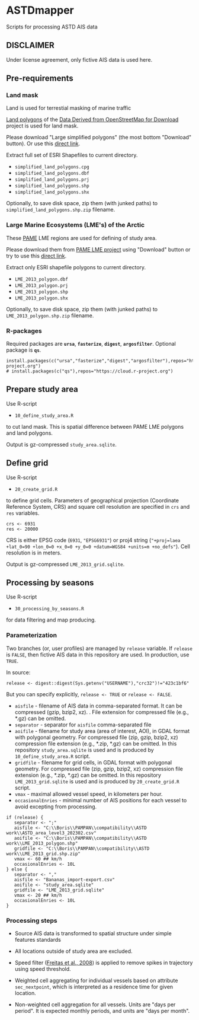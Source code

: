 # ASTDmapper

Scripts for processing ASTD AIS data

## DISCLAIMER

Under license agreement, only fictive AIS data is used here.

## Pre-requirements

### Land mask

Land is used for terrestial masking of marine traffic 

[Land polygons](https://osmdata.openstreetmap.de/data/land-polygons.html) of the [Data Derived from OpenStreetMap for Download](https://osmdata.openstreetmap.de/) project is used for land mask.

Please download "Large simplified polygons" (the most bottom "Download" button). Or use this [direct link](https://osmdata.openstreetmap.de/download/simplified-land-polygons-complete-3857.zip).

Extract full set of ESRI Shapefiles to current directory.

+ `simplified_land_polygons.cpg`
+ `simplified_land_polygons.dbf`
+ `simplified_land_polygons.prj`
+ `simplified_land_polygons.shp`
+ `simplified_land_polygons.shx`

Optionally, to save disk space, zip them (with junked paths) to `simplified_land_polygons.shp.zip` filename. 

### Large Marine Ecosystems (LME's) of the Arctic

These [PAME](https://pame.is/) LME regions are used for defining of study area.

Please download them from [PAME LME project](https://pame.is/projects/ecosystem-approach/arctic-large-marine-ecosystems-lme-s) using "Download" button or try to use this [direct link](https://pame.is/document-library/ecosystem-approach-to-management-documents/large-marine-ecosystems/384-lme-shapefile-zip/file).

Extract only ESRI shapefile polygons to current directory.

+ `LME_2013_polygon.dbf`
+ `LME_2013_polygon.prj`
+ `LME_2013_polygon.shp`
+ `LME_2013_polygon.shx`

Optionally, to save disk space, zip them (with junked paths) to `LME_2013_polygon.shp.zip` filename. 

### R-packages

Required packages are **`ursa`**, **`fasterize`**, **`digest`**, **`argosfilter`**. Optional package is **`qs`**.

```{r, eval=FALSE}
install.packages(c("ursa","fasterize","digest","argosfilter"),repos="https://cloud.r-project.org")
# install.packages(c("qs"),repos="https://cloud.r-project.org")
```

## Prepare study area

Use R-script

+ `10_define_study_area.R`

to cut land mask. This is spatial difference between PAME LME polygons and land polygons. 

Output is gz-compressed `study_area.sqlite`.

## Define grid

Use R-script

+ `20_create_grid.R`

to define grid cells. Parameters of geographical projection (Coordinate Reference System, CRS) and square cell resolution are specified in `crs` and `res` variables.

```{r, eval=FALSE}
crs <- 6931
res <- 20000
```

CRS is either EPSG code (`6931`, `"EPSG6931"`) or proj4 string (`"+proj=laea +lat_0=90 +lon_0=0 +x_0=0 +y_0=0 +datum=WGS84 +units=m +no_defs"`). Cell resolution is in meters.

Output is gz-compressed `LME_2013_grid.sqlite`.


## Processing by seasons

Use R-script

+ `30_processing_by_seasons.R`

for data filtering and map producing.

### Parameterization

Two branches (or, user profiles) are managed by `release` variable. If `release` is `FALSE`, then fictive AIS data in this repository are used. In production, use `TRUE`. 

In source: 

```{r, eval=FALSE}
release <- digest::digest(Sys.getenv("USERNAME"),"crc32")!="423c1bf6"
```

But you can specify explicitly, `release <- TRUE` or `release <- FALSE`.

+ `aisfile` - filename of AIS data in comma-separated format. It can be compressed (gzip, bzip2, xz). . File extension for compressed file (e.g., \*.gz) can be omitted.
+ `separator` - separator for `aisfile` comma-separated file
+ `aoifile` - filename for study area (area of interest, AOI), in GDAL format with polygonal geometry. For compressed file (zip, gzip, bzip2, xz) compression file extension (e.g., \*.zip, \*.gz) can be omitted. In this repository `study_area.sqlite` is used and is produced by `10_define_study_area.R` script.
+ `gridfile` - filename for grid cells, in GDAL format with polygonal geometry. For compressed file (zip, gzip, bzip2, xz) compression file extension (e.g., \*.zip, \*.gz) can be omitted. In this repository `LME_2013_grid.sqlite` is used and is produced by `20_create_grid.R` script.
+ `vmax` - maximal allowed vessel speed, in kilometers per hour.
+ `occasionalEnries` - minimal number of AIS positions for each vessel to avoid excepting from processing.

```{r eval=FALSE}
if (release) {
   separator <- ";"
   aisfile <- "C:\\Boris\\PAMPAN\\compatibility\\ASTD work\\ASTD_area_level3_202302.csv"
   aoifile <- "C:\\Boris\\PAMPAN\\compatibility\\ASTD work\\LME_2013_polygon.shp"
   gridfile <- "C:\\Boris\\PAMPAN\\compatibility\\ASTD work\\LME_2013_grid.shp.zip"
   vmax <- 60 ## km/h
   occasionalEnries <- 10L
} else {
   separator <- ","
   aisfile <- "Bananas_import-export.csv"
   aoifile <- "study_area.sqlite"
   gridfile <- "LME_2013_grid.sqlite"
   vmax <- 20 ## km/h
   occasionalEnries <- 10L
}
```

### Processing steps

+ Source AIS data is transformed to spatial structure under simple features standards

+ All locations outside of study area are excluded.

+ Speed filter ([Freitas et al., 2008](https://dx.doi.org/10.1111/j.1748-7692.2007.00180.x)) is applied to remove spikes in trajectory using speed threshold.

+ Weighted cell aggregating for individual vessels based on attribute `sec_nextpoint`, which is interpreted as a residence time for given location.

+ Non-weighted cell aggregation for all vessels. Units are "days per period". It is expected monthly periods, and units are "days per month".
